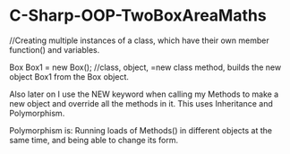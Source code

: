 # C-Sharp-OOP-TwoBoxAreaMaths
//Creating multiple instances of a class, which have their own member function() and variables.

Box Box1 = new Box(); //class, object, =new class method, builds the new object Box1 from the Box object.

Also later on I use the NEW keyword when calling my Methods to make a new object and override all the methods in it. This uses Inheritance and Polymorphism.

Polymorphism is:
Running loads of Methods() in different objects at the same time, and being able to change its form. 
